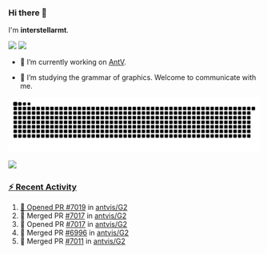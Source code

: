 ### Hi there 👋

I'm **interstellarmt**.

[![](https://img.shields.io/endpoint?url=https://awards.antv.vision/interstellarmt-g2-contributor.json)](https://github.com/antvis/g2)
[![](https://img.shields.io/endpoint?url=https://awards.antv.vision/interstellarmt-gpt-vis-contributor.json)](https://github.com/antvis/gpt-vis)

- 🔭 I’m currently working on [AntV](https://github.com/antvis).

- 📖 I’m studying the grammar of graphics. Welcome to communicate with me.

![](https://raw.githubusercontent.com/interstellarmt/interstellarmt/refs/heads/output/github-contribution-grid-snake.svg)
<div>
  <a href="https://github.com/interstellarmt">
  <img height="180em" src="https://github-readme-stats-eight-theta.vercel.app/api?username=interstellarmt&show_icons=true&include_all_commits=true&count_private=true&theme=tokyonight"/>
</div>
    
### :zap: Recent Activity

<!--START_SECTION:activity-->
1. 💪 Opened PR [#7019](https://github.com/antvis/G2/pull/7019) in [antvis/G2](https://github.com/antvis/G2)
2. 🎉 Merged PR [#7017](https://github.com/antvis/G2/pull/7017) in [antvis/G2](https://github.com/antvis/G2)
3. 💪 Opened PR [#7017](https://github.com/antvis/G2/pull/7017) in [antvis/G2](https://github.com/antvis/G2)
4. 🎉 Merged PR [#6996](https://github.com/antvis/G2/pull/6996) in [antvis/G2](https://github.com/antvis/G2)
5. 🎉 Merged PR [#7011](https://github.com/antvis/G2/pull/7011) in [antvis/G2](https://github.com/antvis/G2)
<!--END_SECTION:activity-->

